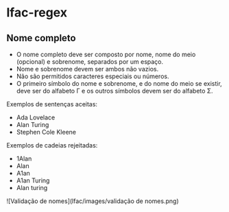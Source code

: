 # lfac-regex

## Nome completo

- O nome completo deve ser composto por nome, nome do meio (opcional) e sobrenome, separados por um espaço.
- Nome e sobrenome devem ser ambos não vazios.
- Não são permitidos caracteres especiais ou números.
- O primeiro símbolo do nome e sobrenome, e do nome do meio se existir, deve ser do alfabeto Γ e os outros símbolos devem ser do alfabeto Σ.

Exemplos de sentenças aceitas:
- Ada Lovelace
- Alan Turing
- Stephen Cole Kleene

Exemplos de cadeias rejeitadas:
- 1Alan
- Alan
- A1an
- A1an Turing
- Alan turing

![Validação de nomes](lfac/images/validação de nomes.png)

